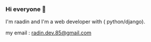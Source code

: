 ### Hi everyone 👋

I'm raadin and I'm a web developer with ( python/django).

my email : radin.dev.85@gmail.com
